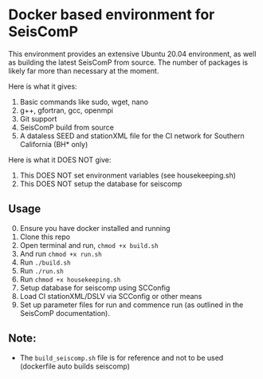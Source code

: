 # Docker based environment for SeisComP

This environment provides an extensive Ubuntu 20.04 environment, as well as building the latest
SeisComP from source. The number of packages is likely far more than necessary at the moment.

Here is what it gives:
1. Basic commands like sudo, wget, nano
2. g++, gfortran, gcc, openmpi
3. Git support
4. SeisComP build from source
5. A dataless SEED and stationXML file for the CI network for 
   Southern California (BH* only)

Here is what it DOES NOT give:
1. This DOES NOT set environment variables (see housekeeping.sh)
2. This DOES NOT setup the database for seiscomp

## Usage
0. Ensure you have docker installed and running
1. Clone this repo
2. Open terminal and run, `chmod +x build.sh`
3. And run `chmod +x run.sh`
4. Run `./build.sh`
5. Run `./run.sh`
6. Run `chmod +x housekeeping.sh`
7. Setup database for seiscomp using SCConfig
8. Load CI stationXML/DSLV via SCConfig or other means
9. Set up parameter files for run and commence run (as outlined in the SeisComP documentation).

## Note:
- The `build_seiscomp.sh` file is for reference and not to be used (dockerfile auto builds seiscomp)

